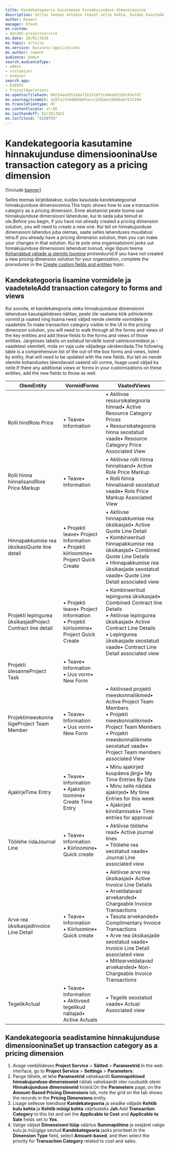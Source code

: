 ```yaml
---
title: Kandekategooria kasutamine hinnakujunduse dimensioonina
description: Selles teemas antakse teavet selle kohta, kuidas kasutada kandekategooriat hinnakujunduse dimensioonina.
author: Rumant
manager: kfend
ms.custom:
- dyn365-projectservice
ms.date: 10/01/2020
ms.topic: article
ms.service: business-applications
ms.author: rumant
audience: Admin
search.audienceType:
- admin
- customizer
- enduser
search.app:
- D365PS
- ProjectOperations
ms.openlocfilehash: 00214aa2b514da71b331073cd0eeb5320c03e7d7
ms.sourcegitcommit: 418fa1fe9d605b8faccc2d5dee1b04b4e753f194
ms.translationtype: HT
ms.contentlocale: et-EE
ms.lasthandoff: 02/10/2021
ms.locfileid: "5150753"
---
```

# <a name="use-transaction-category-as-a-pricing-dimension"></a><span data-ttu-id="b539b-103">Kandekategooria kasutamine hinnakujunduse dimensioonina</span><span class="sxs-lookup"><span data-stu-id="b539b-103">Use transaction category as a pricing dimension</span></span>

[!include [banner](../includes/psa-now-project-operations.md)]

<span data-ttu-id="b539b-104">Selles teemas kirjeldatakse, kuidas kasutada kandekategooriat hinnakujunduse dimensioonina.</span><span class="sxs-lookup"><span data-stu-id="b539b-104">This topic shows how to use a transaction category as a pricing dimension.</span></span> <span data-ttu-id="b539b-105">Enne alustamist peate looma uue hinnakujunduse dimensiooni lahenduse, kui te seda juba teinud ei ole.</span><span class="sxs-lookup"><span data-stu-id="b539b-105">Before you begin, if you have not already created a pricing dimension solution, you will need to create a new one.</span></span> <span data-ttu-id="b539b-106">Kui teil on hinnakujunduse dimensiooni lahendus juba olemas, saate selles lahenduses muudatusi teha.</span><span class="sxs-lookup"><span data-stu-id="b539b-106">If you already have a pricing dimension solution, then you can make your changes in that solution.</span></span> <span data-ttu-id="b539b-107">Kui te pole oma organisatsiooni jaoks uut hinnakujunduse dimensiooni lahendust loonud, viige lõpuni teema [Kohandatud väljade ja olemite loomine](create-custom-fields-entities.md) protseduurid.</span><span class="sxs-lookup"><span data-stu-id="b539b-107">If you have not created a new pricing dimension solution for your organization, complete the procedures in the [Create custom fields and entities](create-custom-fields-entities.md) topic.</span></span>

## <a name="add-transaction-category-to-forms-and-views"></a><span data-ttu-id="b539b-108">Kandekategooria lisamine vormidele ja vaadetele</span><span class="sxs-lookup"><span data-stu-id="b539b-108">Add transaction category to forms and views</span></span>
<span data-ttu-id="b539b-109">Kui soovite, et kandekategooria oleks hinnakujunduse dimensiooni lahenduse kasutajaliideses nähtav, peate üle vaatama kõik põhiolemite vormid ja vaated ning lisama need väljad nende olemite vormidele ja vaadetele.</span><span class="sxs-lookup"><span data-stu-id="b539b-109">To make transaction category visible in the UI in the pricing dimension solution, you will need to walk through all the forms and views of the key entities and add these fields to the forms and views of those entities.</span></span>
<span data-ttu-id="b539b-110">Järgmises tabelis on esitatud terviklik loend valmisvormidest ja -vaadetest olemitelt, mida on vaja uute väljadega värskendada.</span><span class="sxs-lookup"><span data-stu-id="b539b-110">The following table is a comprehensive list of the out-of-the box forms and views, listed by entity, that will need to be updated with the new fields.</span></span> <span data-ttu-id="b539b-111">Kui teil on nende olemite kohandustes täiendavaid vaateid või vorme, lisage uued väljad ka neile.</span><span class="sxs-lookup"><span data-stu-id="b539b-111">If there any additional views or forms in your customizations on these entities, add the new fields to those as well.</span></span>

|  <span data-ttu-id="b539b-112">Olem</span><span class="sxs-lookup"><span data-stu-id="b539b-112">Entity</span></span>        | <span data-ttu-id="b539b-113">Vormid</span><span class="sxs-lookup"><span data-stu-id="b539b-113">Forms</span></span>     |<span data-ttu-id="b539b-114">Vaated</span><span class="sxs-lookup"><span data-stu-id="b539b-114">Views</span></span>        |
| ------------------------------|---------------------------------|----------------------------------|
|  <span data-ttu-id="b539b-115">Rolli hind</span><span class="sxs-lookup"><span data-stu-id="b539b-115">Role Price</span></span>|<span data-ttu-id="b539b-116">• Teave</span><span class="sxs-lookup"><span data-stu-id="b539b-116">• Information</span></span> |<span data-ttu-id="b539b-117">• Aktiivse ressursikategooria hinnad</span><span class="sxs-lookup"><span data-stu-id="b539b-117">• Active Resource Category Prices</span></span><br> <span data-ttu-id="b539b-118">• Ressursikategooria hinna seostatud vaade</span><span class="sxs-lookup"><span data-stu-id="b539b-118">• Resource Category Price Associated View</span></span>|
|  <span data-ttu-id="b539b-119">Rolli hinna hinnalisand</span><span class="sxs-lookup"><span data-stu-id="b539b-119">Role Price Markup</span></span>|<span data-ttu-id="b539b-120">• Teave</span><span class="sxs-lookup"><span data-stu-id="b539b-120">• Information</span></span>|<span data-ttu-id="b539b-121">• Aktiivse rolli hinna hinnalisand</span><span class="sxs-lookup"><span data-stu-id="b539b-121">• Active Role Price Markup</span></span><br><span data-ttu-id="b539b-122">• Rolli hinna hinnalisandi seostatud vaade</span><span class="sxs-lookup"><span data-stu-id="b539b-122">• Role Price Markup Associated View</span></span>|
|  <span data-ttu-id="b539b-123">Hinnapakkumise rea üksikasi</span><span class="sxs-lookup"><span data-stu-id="b539b-123">Quote line detail</span></span>|<span data-ttu-id="b539b-124">• Projekti teave</span><span class="sxs-lookup"><span data-stu-id="b539b-124">• Project Information</span></span><br><span data-ttu-id="b539b-125">• Projekti kiirloomine</span><span class="sxs-lookup"><span data-stu-id="b539b-125">• Project Quick Create</span></span>|<span data-ttu-id="b539b-126">• Aktiivse hinnapakkumise rea üksikasjad</span><span class="sxs-lookup"><span data-stu-id="b539b-126">• Active Quote Line Detail</span></span><br><span data-ttu-id="b539b-127">• Kombineeritud hinnapakkumise rea üksikasjad</span><span class="sxs-lookup"><span data-stu-id="b539b-127">• Combined Quote Line Details</span></span><br><span data-ttu-id="b539b-128">• Hinnapakkumise rea üksikasjade seostatud vaade</span><span class="sxs-lookup"><span data-stu-id="b539b-128">• Quote Line Detail associated view</span></span>|
|  <span data-ttu-id="b539b-129">Projekti lepingurea üksikasjad</span><span class="sxs-lookup"><span data-stu-id="b539b-129">Project Contract line detail</span></span>|<span data-ttu-id="b539b-130">• Projekti teave</span><span class="sxs-lookup"><span data-stu-id="b539b-130">• Project Information</span></span><br><span data-ttu-id="b539b-131">• Projekti kiirloomine</span><span class="sxs-lookup"><span data-stu-id="b539b-131">• Project Quick Create</span></span>|<span data-ttu-id="b539b-132">• Kombineeritud lepingurea üksikasjad</span><span class="sxs-lookup"><span data-stu-id="b539b-132">• Combined Contract line Details</span></span><br><span data-ttu-id="b539b-133">• Aktiivse lepingurea üksikasjad</span><span class="sxs-lookup"><span data-stu-id="b539b-133">• Active Contract Line Details</span></span><br><span data-ttu-id="b539b-134">• Lepingurea üksikasjade seostatud vaade</span><span class="sxs-lookup"><span data-stu-id="b539b-134">• Contract Line Detail associated view</span></span>|
|  <span data-ttu-id="b539b-135">Projekti ülesanne</span><span class="sxs-lookup"><span data-stu-id="b539b-135">Project Task</span></span>|<span data-ttu-id="b539b-136">• Teave</span><span class="sxs-lookup"><span data-stu-id="b539b-136">• Information</span></span><br><span data-ttu-id="b539b-137">• Uus vorm</span><span class="sxs-lookup"><span data-stu-id="b539b-137">• New Form</span></span>||
|  <span data-ttu-id="b539b-138">Projektimeeskonna liige</span><span class="sxs-lookup"><span data-stu-id="b539b-138">Project Team Member</span></span>|<span data-ttu-id="b539b-139">• Teave</span><span class="sxs-lookup"><span data-stu-id="b539b-139">• Information</span></span><br><span data-ttu-id="b539b-140">• Uus vorm</span><span class="sxs-lookup"><span data-stu-id="b539b-140">• New Form</span></span>|<span data-ttu-id="b539b-141">• Aktiivsed projekti meeskonnaliikmed</span><span class="sxs-lookup"><span data-stu-id="b539b-141">• Active Project Team Members</span></span><br><span data-ttu-id="b539b-142">• Projekti meeskonnaliikmed</span><span class="sxs-lookup"><span data-stu-id="b539b-142">• Project Team Members</span></span><br><span data-ttu-id="b539b-143">• Projekti meeskonnaliikmete seostatud vaade</span><span class="sxs-lookup"><span data-stu-id="b539b-143">• Project Team members associated View</span></span>|
|  <span data-ttu-id="b539b-144">Ajakirje</span><span class="sxs-lookup"><span data-stu-id="b539b-144">Time Entry</span></span>|<span data-ttu-id="b539b-145">• Teave</span><span class="sxs-lookup"><span data-stu-id="b539b-145">• Information</span></span><br><span data-ttu-id="b539b-146">• Ajakirje loomine</span><span class="sxs-lookup"><span data-stu-id="b539b-146">• Create Time Entry</span></span>|<span data-ttu-id="b539b-147">• Minu ajakirjed kuupäeva järgi</span><span class="sxs-lookup"><span data-stu-id="b539b-147">• My Time Entries By Date</span></span><br><span data-ttu-id="b539b-148">• Minu selle nädala ajakirjed</span><span class="sxs-lookup"><span data-stu-id="b539b-148">• My time Entries for this week</span></span><br><span data-ttu-id="b539b-149">• Ajakirjed kinnitamiseks</span><span class="sxs-lookup"><span data-stu-id="b539b-149">• Time entries for approval</span></span>|
|  <span data-ttu-id="b539b-150">Töölehe rida</span><span class="sxs-lookup"><span data-stu-id="b539b-150">Journal Line</span></span>|<span data-ttu-id="b539b-151">• Teave</span><span class="sxs-lookup"><span data-stu-id="b539b-151">• Information</span></span><br><span data-ttu-id="b539b-152">• Kiirloomine</span><span class="sxs-lookup"><span data-stu-id="b539b-152">• Quick create</span></span>|<span data-ttu-id="b539b-153">• Aktiivse töölehe read</span><span class="sxs-lookup"><span data-stu-id="b539b-153">• Active journal lines</span></span><br><span data-ttu-id="b539b-154">• Töölehe rea seostatud vaade</span><span class="sxs-lookup"><span data-stu-id="b539b-154">• Journal Line associated view</span></span>|
|  <span data-ttu-id="b539b-155">Arve rea üksikasjad</span><span class="sxs-lookup"><span data-stu-id="b539b-155">Invoice Line Detail</span></span>|<span data-ttu-id="b539b-156">• Teave</span><span class="sxs-lookup"><span data-stu-id="b539b-156">• Information</span></span><br><span data-ttu-id="b539b-157">• Kiirloomine</span><span class="sxs-lookup"><span data-stu-id="b539b-157">• Quick create</span></span>|<span data-ttu-id="b539b-158">• Aktiivse arve rea üksikasjad</span><span class="sxs-lookup"><span data-stu-id="b539b-158">• Active Invoice Line Details</span></span><br><span data-ttu-id="b539b-159">• Arveldatavad arvekanded</span><span class="sxs-lookup"><span data-stu-id="b539b-159">• Chargeable Invoice Transactions</span></span><br><span data-ttu-id="b539b-160">• Tasuta arvekanded</span><span class="sxs-lookup"><span data-stu-id="b539b-160">• Complimentary Invoice Transactions</span></span><br><span data-ttu-id="b539b-161">• Arve rea üksikasjade seostatud vaade</span><span class="sxs-lookup"><span data-stu-id="b539b-161">• Invoice Line Detail associated view</span></span><br><span data-ttu-id="b539b-162">• Mittearveldatavad arvekanded</span><span class="sxs-lookup"><span data-stu-id="b539b-162">• Non-Chargeable Invoice Transactions</span></span>|
|  <span data-ttu-id="b539b-163">Tegelik</span><span class="sxs-lookup"><span data-stu-id="b539b-163">Actual</span></span>|<span data-ttu-id="b539b-164">• Teave</span><span class="sxs-lookup"><span data-stu-id="b539b-164">• Information</span></span><br><span data-ttu-id="b539b-165">• Aktiivsed tegelikud näitajad</span><span class="sxs-lookup"><span data-stu-id="b539b-165">• Active Actuals</span></span>|<span data-ttu-id="b539b-166">• Tegelik seostatud vaade</span><span class="sxs-lookup"><span data-stu-id="b539b-166">• Actual Associated view</span></span>|

## <a name="set-up-transaction-category-as-a-pricing-dimension"></a><span data-ttu-id="b539b-167">Kandekategooria seadistamine hinnakujunduse dimensioonina</span><span class="sxs-lookup"><span data-stu-id="b539b-167">Set up transaction category as a pricing dimension</span></span>

1. <span data-ttu-id="b539b-168">Avage veebiliideses **Project Service** > **Sätted** > **Parameetrid**.</span><span class="sxs-lookup"><span data-stu-id="b539b-168">In the web interface, go to **Project Service** > **Settings** > **Parameters**.</span></span> 
2. <span data-ttu-id="b539b-169">Pange tähele, et lehe **Parameetrid** vahekaardil **Summapõhised hinnakujunduse dimensioonid** näitab vahekaardil olev ruudustik olemi **Hinnakujunduse dimensioonid** kirjeid.</span><span class="sxs-lookup"><span data-stu-id="b539b-169">On the **Parameters** page, on the **Amount-Based Pricing Dimensions** tab, note the grid on the tab shows the records in the **Pricing Dimensions** entity.</span></span>
3. <span data-ttu-id="b539b-170">Lisage sellesse loendisse **Kandekategooria** ja seadke väljade **Kehtib kulu kohta** ja **Kehtib müügi kohta** väärtusteks **Jah**.</span><span class="sxs-lookup"><span data-stu-id="b539b-170">Add **Transaction Category** to this list and set the **Applicable to Cost** and **Applicable to Sale** fields set to **Yes**.</span></span>
4. <span data-ttu-id="b539b-171">Valige väljast **Dimensiooni tüüp** väärtus **Summapõhine** ja seejärel valige kulu ja müügiga seotud **Kandekategooria** jaoks prioriteet.</span><span class="sxs-lookup"><span data-stu-id="b539b-171">In the **Dimension Type** field, select **Amount-based**, and then select the priority for **Transaction Category** related to cost and sales.</span></span>
